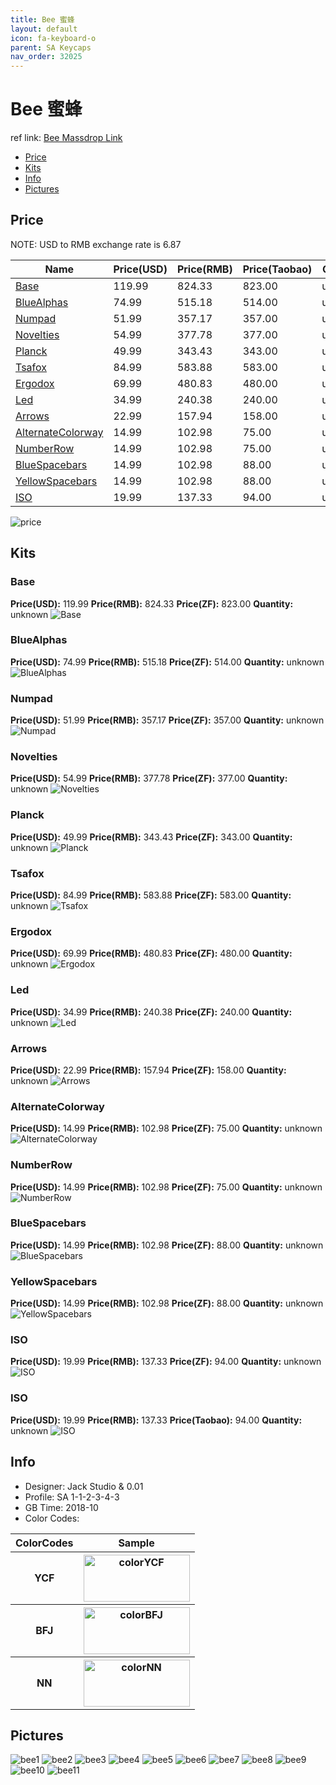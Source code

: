 ```yaml
---
title: Bee 蜜蜂
layout: default
icon: fa-keyboard-o
parent: SA Keycaps
nav_order: 32025
---
```


# Bee 蜜蜂

ref link: [Bee Massdrop Link](https://www.massdrop.com/buy/jack-studio-sa-bee-custom-keycap-set)

* [Price](#price)
* [Kits](#kits)
* [Info](#info)
* [Pictures](#pictures)

## Price

NOTE: USD to RMB exchange rate is 6.87

| Name          | Price(USD)    |  Price(RMB) |  Price(Taobao) | Quantity |
| ------------- | ------------- |  ---------- |  --------- | -------- |
|[Base](#base)|119.99|824.33|823.00|unknown|
|[BlueAlphas](#bluealphas)|74.99|515.18|514.00|unknown|
|[Numpad](#numpad)|51.99|357.17|357.00|unknown|
|[Novelties](#novelties)|54.99|377.78|377.00|unknown|
|[Planck](#planck)|49.99|343.43|343.00|unknown|
|[Tsafox](#tsafox)|84.99|583.88|583.00|unknown|
|[Ergodox](#ergodox)|69.99|480.83|480.00|unknown|
|[Led](#led)|34.99|240.38|240.00|unknown|
|[Arrows](#arrows)|22.99|157.94|158.00|unknown|
|[AlternateColorway](#alternatecolorway)|14.99|102.98|75.00|unknown|
|[NumberRow](#numberrow)|14.99|102.98|75.00|unknown|
|[BlueSpacebars](#bluespacebars)|14.99|102.98|88.00|unknown|
|[YellowSpacebars](#yellowspacebars)|14.99|102.98|88.00|unknown|
|[ISO](#iso)|19.99|137.33|94.00|unknown|

<img src="{{ 'assets/images/sa-keycaps/bee/Price.jpg' | relative_url }}" alt="price" class="image featured">

## Kits
### Base
**Price(USD):** 119.99  **Price(RMB):** 824.33          **Price(ZF):** 823.00           **Quantity:** unknown
<img src="{{ 'assets/images/sa-keycaps/bee/kits_pics/base.jpg' | relative_url }}" alt="Base" class="image featured">

### BlueAlphas
**Price(USD):** 74.99   **Price(RMB):** 515.18          **Price(ZF):** 514.00           **Quantity:** unknown
<img src="{{ 'assets/images/sa-keycaps/bee/kits_pics/bluealphas.jpg' | relative_url }}" alt="BlueAlphas" class="image featured">

### Numpad
**Price(USD):** 51.99   **Price(RMB):** 357.17          **Price(ZF):** 357.00           **Quantity:** unknown
<img src="{{ 'assets/images/sa-keycaps/bee/kits_pics/numpad.jpg' | relative_url }}" alt="Numpad" class="image featured">

### Novelties
**Price(USD):** 54.99   **Price(RMB):** 377.78          **Price(ZF):** 377.00           **Quantity:** unknown
<img src="{{ 'assets/images/sa-keycaps/bee/kits_pics/novelties.jpg' | relative_url }}" alt="Novelties" class="image featured">

### Planck
**Price(USD):** 49.99   **Price(RMB):** 343.43          **Price(ZF):** 343.00           **Quantity:** unknown
<img src="{{ 'assets/images/sa-keycaps/bee/kits_pics/planck.jpg' | relative_url }}" alt="Planck" class="image featured">

### Tsafox
**Price(USD):** 84.99   **Price(RMB):** 583.88          **Price(ZF):** 583.00           **Quantity:** unknown
<img src="{{ 'assets/images/sa-keycaps/bee/kits_pics/tsafox.jpg' | relative_url }}" alt="Tsafox" class="image featured">

### Ergodox
**Price(USD):** 69.99   **Price(RMB):** 480.83          **Price(ZF):** 480.00           **Quantity:** unknown
<img src="{{ 'assets/images/sa-keycaps/bee/kits_pics/ergodox.jpg' | relative_url }}" alt="Ergodox" class="image featured">

### Led
**Price(USD):** 34.99   **Price(RMB):** 240.38          **Price(ZF):** 240.00           **Quantity:** unknown
<img src="{{ 'assets/images/sa-keycaps/bee/kits_pics/led.jpg' | relative_url }}" alt="Led" class="image featured">

### Arrows
**Price(USD):** 22.99   **Price(RMB):** 157.94          **Price(ZF):** 158.00           **Quantity:** unknown
<img src="{{ 'assets/images/sa-keycaps/bee/kits_pics/arrows.jpg' | relative_url }}" alt="Arrows" class="image featured">

### AlternateColorway
**Price(USD):** 14.99   **Price(RMB):** 102.98          **Price(ZF):** 75.00            **Quantity:** unknown
<img src="{{ 'assets/images/sa-keycaps/bee/kits_pics/alternatecolorway.jpg' | relative_url }}" alt="AlternateColorway" class="image featured">

### NumberRow
**Price(USD):** 14.99   **Price(RMB):** 102.98          **Price(ZF):** 75.00            **Quantity:** unknown
<img src="{{ 'assets/images/sa-keycaps/bee/kits_pics/numberrow.jpg' | relative_url }}" alt="NumberRow" class="image featured">

### BlueSpacebars
**Price(USD):** 14.99   **Price(RMB):** 102.98          **Price(ZF):** 88.00            **Quantity:** unknown
<img src="{{ 'assets/images/sa-keycaps/bee/kits_pics/bluespacebars.jpg' | relative_url }}" alt="BlueSpacebars" class="image featured">

### YellowSpacebars
**Price(USD):** 14.99   **Price(RMB):** 102.98          **Price(ZF):** 88.00            **Quantity:** unknown
<img src="{{ 'assets/images/sa-keycaps/bee/kits_pics/yellowspacebars.jpg' | relative_url }}" alt="YellowSpacebars" class="image featured">

### ISO
**Price(USD):** 19.99   **Price(RMB):** 137.33          **Price(ZF):** 94.00            **Quantity:** unknown
<img src="{{ 'assets/images/sa-keycaps/bee/kits_pics/iso.jpg' | relative_url }}" alt="ISO" class="image featured">

### ISO
**Price(USD):** 19.99    **Price(RMB):** 137.33        **Price(Taobao):** 94.00        **Quantity:** unknown
<img src="{{ 'assets/images/sa-keycaps/bee/kits_pics/iso.jpg' | relative_url }}" alt="ISO" class="image featured">

## Info
* Designer: Jack Studio & 0.01
* Profile: SA 1-1-2-3-4-3
* GB Time: 2018-10
* Color Codes:  
<table style="width:100%">
  <tr>
    <th>ColorCodes</th>
    <th>Sample</th>
  </tr>
  <tr>
    <th>YCF</th>
    <th><img src="{{ 'assets/images/sa-keycaps/SP_ColorCodes/abs/SP_Abs_ColorCodes_YCF.png' | relative_url }}" alt="colorYCF" height="75" width="170"></th>
  </tr>
  <tr>
    <th>BFJ</th>
    <th><img src="{{ 'assets/images/sa-keycaps/SP_ColorCodes/abs/SP_Abs_ColorCodes_BFJ.png' | relative_url }}" alt="colorBFJ" height="75" width="170"></th>
  </tr>
  <tr>
    <th>NN</th>
    <th><img src="{{ 'assets/images/sa-keycaps/SP_ColorCodes/abs/SP_Abs_ColorCodes_NN.png' | relative_url }}" alt="colorNN" height="75" width="170"></th>
  </tr>
</table>

## Pictures
<img src="{{ 'assets/images/sa-keycaps/bee/rendering_pics/bee1.jpg' | relative_url }}" alt="bee1" class="image featured">
<img src="{{ 'assets/images/sa-keycaps/bee/rendering_pics/bee2.jpg' | relative_url }}" alt="bee2" class="image featured">
<img src="{{ 'assets/images/sa-keycaps/bee/rendering_pics/bee3.jpg' | relative_url }}" alt="bee3" class="image featured">
<img src="{{ 'assets/images/sa-keycaps/bee/rendering_pics/bee4.jpg' | relative_url }}" alt="bee4" class="image featured">
<img src="{{ 'assets/images/sa-keycaps/bee/rendering_pics/bee5.jpg' | relative_url }}" alt="bee5" class="image featured">
<img src="{{ 'assets/images/sa-keycaps/bee/rendering_pics/bee6.jpg' | relative_url }}" alt="bee6" class="image featured">
<img src="{{ 'assets/images/sa-keycaps/bee/rendering_pics/bee7.jpg' | relative_url }}" alt="bee7" class="image featured">
<img src="{{ 'assets/images/sa-keycaps/bee/rendering_pics/bee8.jpg' | relative_url }}" alt="bee8" class="image featured">
<img src="{{ 'assets/images/sa-keycaps/bee/rendering_pics/bee9.jpg' | relative_url }}" alt="bee9" class="image featured">
<img src="{{ 'assets/images/sa-keycaps/bee/rendering_pics/bee10.jpg' | relative_url }}" alt="bee10" class="image featured">
<img src="{{ 'assets/images/sa-keycaps/bee/rendering_pics/bee11.jpg' | relative_url }}" alt="bee11" class="image featured">
